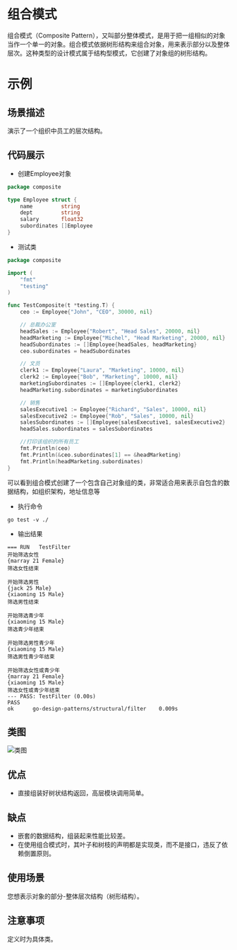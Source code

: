 # 组合模式
组合模式（Composite Pattern），又叫部分整体模式，是用于把一组相似的对象当作一个单一的对象。组合模式依据树形结构来组合对象，用来表示部分以及整体层次。这种类型的设计模式属于结构型模式，它创建了对象组的树形结构。

# 示例
## 场景描述
演示了一个组织中员工的层次结构。

## 代码展示
* 创建Employee对象
``` go
package composite

type Employee struct {
	name         string
	dept         string
	salary       float32
	subordinates []Employee
}

```

* 测试类
``` go
package composite

import (
	"fmt"
	"testing"
)

func TestComposite(t *testing.T) {
	ceo := Employee{"John", "CEO", 30000, nil}

	// 总裁办公室
	headSales := Employee{"Robert", "Head Sales", 20000, nil}
	headMarketing := Employee{"Michel", "Head Marketing", 20000, nil}
	headSubordinates := []Employee{headSales, headMarketing}
	ceo.subordinates = headSubordinates

	// 文员
	clerk1 := Employee{"Laura", "Marketing", 10000, nil}
	clerk2 := Employee{"Bob", "Marketing", 10000, nil}
	marketingSubordinates := []Employee{clerk1, clerk2}
	headMarketing.subordinates = marketingSubordinates

	// 销售
	salesExecutive1 := Employee{"Richard", "Sales", 10000, nil}
	salesExecutive2 := Employee{"Rob", "Sales", 10000, nil}
	salesSubordinates := []Employee{salesExecutive1, salesExecutive2}
	headSales.subordinates = salesSubordinates

	//打印该组织的所有员工
	fmt.Println(ceo)
	fmt.Println(&ceo.subordinates[1] == &headMarketing)
	fmt.Println(headMarketing.subordinates)
}

```
可以看到组合模式创建了一个包含自己对象组的类，非常适合用来表示自包含的数据结构，如组织架构，地址信息等
* 执行命令
```shell
go test -v ./
```

* 输出结果
```
=== RUN   TestFilter
开始筛选女性
{marray 21 Female}
筛选女性结束

开始筛选男性
{jack 25 Male}
{xiaoming 15 Male}
筛选男性结束

开始筛选青少年
{xiaoming 15 Male}
筛选青少年结束

开始筛选男性青少年
{xiaoming 15 Male}
筛选男性青少年结束

开始筛选女性或青少年
{marray 21 Female}
{xiaoming 15 Male}
筛选女性或青少年结束
--- PASS: TestFilter (0.00s)
PASS
ok      go-design-patterns/structural/filter    0.009s
```
## 类图
![类图](https://caixunshi.github.io/document/go-design-patterns/cpmposite.jpg)

## 优点
* 直接组装好树状结构返回，高层模块调用简单。

## 缺点
* 嵌套的数据结构，组装起来性能比较差。
* 在使用组合模式时，其叶子和树枝的声明都是实现类，而不是接口，违反了依赖倒置原则。

## 使用场景
您想表示对象的部分-整体层次结构（树形结构）。

## 注意事项
定义时为具体类。